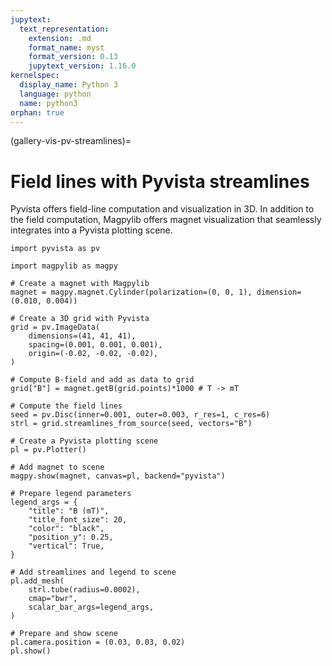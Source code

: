 ```yaml
---
jupytext:
  text_representation:
    extension: .md
    format_name: myst
    format_version: 0.13
    jupytext_version: 1.16.0
kernelspec:
  display_name: Python 3
  language: python
  name: python3
orphan: true
---
```


(gallery-vis-pv-streamlines)=

# Field lines with Pyvista streamlines

Pyvista offers field-line computation and visualization in 3D. In addition to the field computation, Magpylib offers magnet visualization that seamlessly integrates into a Pyvista plotting scene.

```{code-cell} ipython3
import pyvista as pv

import magpylib as magpy

# Create a magnet with Magpylib
magnet = magpy.magnet.Cylinder(polarization=(0, 0, 1), dimension=(0.010, 0.004))

# Create a 3D grid with Pyvista
grid = pv.ImageData(
    dimensions=(41, 41, 41),
    spacing=(0.001, 0.001, 0.001),
    origin=(-0.02, -0.02, -0.02),
)

# Compute B-field and add as data to grid
grid["B"] = magnet.getB(grid.points)*1000 # T -> mT

# Compute the field lines
seed = pv.Disc(inner=0.001, outer=0.003, r_res=1, c_res=6)
strl = grid.streamlines_from_source(seed, vectors="B")

# Create a Pyvista plotting scene
pl = pv.Plotter()

# Add magnet to scene
magpy.show(magnet, canvas=pl, backend="pyvista")

# Prepare legend parameters
legend_args = {
    "title": "B (mT)",
    "title_font_size": 20,
    "color": "black",
    "position_y": 0.25,
    "vertical": True,
}

# Add streamlines and legend to scene
pl.add_mesh(
    strl.tube(radius=0.0002),
    cmap="bwr",
    scalar_bar_args=legend_args,
)

# Prepare and show scene
pl.camera.position = (0.03, 0.03, 0.02)
pl.show()
```

```{code-cell} ipython3

```

